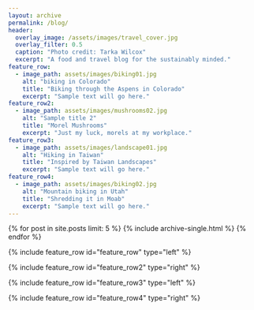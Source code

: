 ```yaml
---
layout: archive
permalink: /blog/
header:
  overlay_image: /assets/images/travel_cover.jpg
  overlay_filter: 0.5
  caption: "Photo credit: Tarka Wilcox"
  excerpt: "A food and travel blog for the sustainably minded."
feature_row:
  - image_path: assets/images/biking01.jpg
    alt: "biking in Colorado"
    title: "Biking through the Aspens in Colorado"
    excerpt: "Sample text will go here."
feature_row2:
  - image_path: assets/images/mushrooms02.jpg
    alt: "Sample title 2"
    title: "Morel Mushrooms"
    excerpt: "Just my luck, morels at my workplace."
feature_row3:
  - image_path: assets/images/landscape01.jpg
    alt: "Hiking in Taiwan"
    title: "Inspired by Taiwan Landscapes"
    excerpt: "Sample text will go here."
feature_row4:
  - image_path: assets/images/biking02.jpg
    alt: "Mountain biking in Utah"
    title: "Shredding it in Moab"
    excerpt: "Sample text will go here."
---
```

{% for post in site.posts limit: 5 %}
  {% include archive-single.html %}
{% endfor %}

{% include feature_row id="feature_row" type="left" %}

{% include feature_row id="feature_row2" type="right" %}

{% include feature_row id="feature_row3" type="left" %}

{% include feature_row id="feature_row4" type="right" %}
